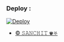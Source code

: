 ### Deploy :

[![Deploy](https://www.herokucdn.com/deploy/button.svg)](https://heroku.com/deploy?template=https://github.com/Sanchit0102/SANCHIT_SAMPLE_BOT)
<br>

- [© 𝚂𝙰𝙽𝙲𝙷𝙸𝚃 ♛⛧](https://telegram.me/THE_DS_OFFICIAL)

